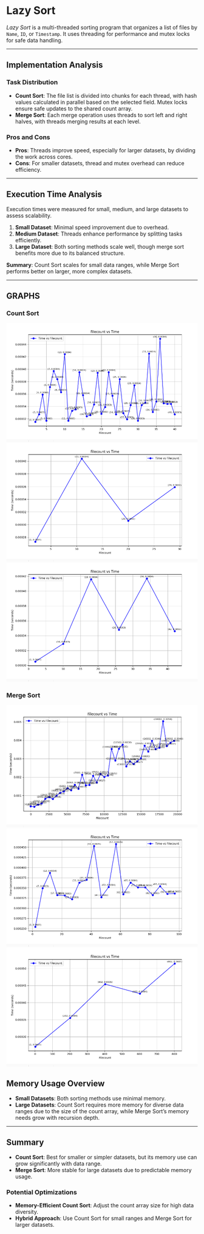 

# Lazy Sort

*Lazy Sort* is a multi-threaded sorting program that organizes a list of files by `Name`, `ID`, or `Timestamp`. It uses threading for performance and mutex locks for safe data handling.

---

## Implementation Analysis

### Task Distribution
- **Count Sort**: The file list is divided into chunks for each thread, with hash values calculated in parallel based on the selected field. Mutex locks ensure safe updates to the shared count array.
- **Merge Sort**: Each merge operation uses threads to sort left and right halves, with threads merging results at each level.

### Pros and Cons
- **Pros**: Threads improve speed, especially for larger datasets, by dividing the work across cores.
- **Cons**: For smaller datasets, thread and mutex overhead can reduce efficiency.

---

## Execution Time Analysis

Execution times were measured for small, medium, and large datasets to assess scalability.

1. **Small Dataset**: Minimal speed improvement due to overhead.
2. **Medium Dataset**: Threads enhance performance by splitting tasks efficiently.
3. **Large Dataset**: Both sorting methods scale well, though merge sort benefits more due to its balanced structure.

**Summary**: Count Sort scales for small data ranges, while Merge Sort performs better on larger, more complex datasets.

---

## GRAPHS
### Count Sort
![Project logo](large_C.png)
![Project logo](small_C.png)
![Project logo](med_C.png)
### Merge Sort
![Project logo](large.png)
![Project logo](small.png)
![Project logo](med.png)


## Memory Usage Overview

- **Small Datasets**: Both sorting methods use minimal memory.
- **Large Datasets**: Count Sort requires more memory for diverse data ranges due to the size of the count array, while Merge Sort’s memory needs grow with recursion depth.

---

## Summary

- **Count Sort**: Best for smaller or simpler datasets, but its memory use can grow significantly with data range.
- **Merge Sort**: More stable for large datasets due to predictable memory usage.

### Potential Optimizations
- **Memory-Efficient Count Sort**: Adjust the count array size for high data diversity.
- **Hybrid Approach**: Use Count Sort for small ranges and Merge Sort for larger datasets.
